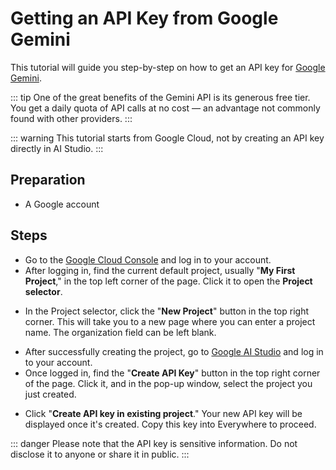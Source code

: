 <script lang="ts" setup>
  import HorizontalCenterImg from "/.vitepress/components/Common/HorizontalCenterImg.vue";
</script>

# Getting an API Key from Google Gemini

This tutorial will guide you step-by-step on how to get an API key for [Google Gemini](https://cloud.google.com/gemini).

::: tip
One of the great benefits of the Gemini API is its generous free tier. You get a daily quota of API calls at no cost — an advantage not commonly found with other providers.
:::

::: warning
This tutorial starts from Google Cloud, not by creating an API key directly in AI Studio.
:::

## Preparation

  - A Google account

## Steps

  - Go to the [Google Cloud Console](https://console.cloud.google.com/) and log in to your account.
  - After logging in, find the current default project, usually "**My First Project**," in the top left corner of the page. Click it to open the **Project selector**.

<HorizontalCenterImg
    src="/model-provider/google/project-manager.webp"
    alt="Project Manager"
    width="600px"
  />

  - In the Project selector, click the "**New Project**" button in the top right corner. This will take you to a new page where you can enter a project name. The organization field can be left blank.

<HorizontalCenterImg
    src="/model-provider/google/create-project.webp"
    alt="Create project"
    width="500px"
  />

  - After successfully creating the project, go to [Google AI Studio](https://aistudio.google.com/app/apikey) and log in to your account.
  - Once logged in, find the "**Create API Key**" button in the top right corner of the page. Click it, and in the pop-up window, select the project you just created.

<HorizontalCenterImg
    src="/model-provider/google/create-api-key-project-selection.webp"
    alt="Create API Key - Project Selection"
    width="400px"
  />

  - Click "**Create API key in existing project**." Your new API key will be displayed once it's created. Copy this key into Everywhere to proceed.

<HorizontalCenterImg
    src="/model-provider/google/api-key.webp"
    alt="API Key"
    width="600px"
  />

::: danger
Please note that the API key is sensitive information. Do not disclose it to anyone or share it in public.
:::